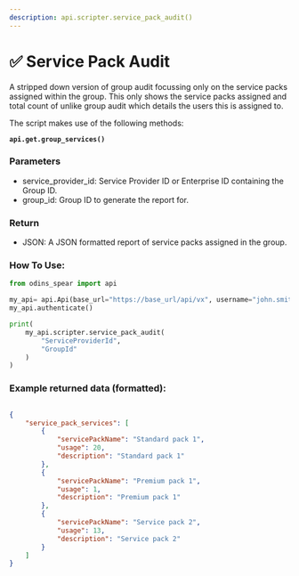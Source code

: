 ```yaml
---
description: api.scripter.service_pack_audit()
---
```


# ✅ Service Pack Audit

A stripped down version of group audit focussing only on the service packs assigned within the group. This only shows the service packs assigned and total count of unlike group audit which details the users this is assigned to.

The script makes use of the following methods:

<pre class="language-python"><code class="lang-python"><strong>api.get.group_services()
</strong></code></pre>

### Parameters&#x20;

* service\_provider\_id: Service Provider ID or Enterprise ID containing the Group ID.
* group\_id: Group ID to generate the report for.

### Return

* JSON: A JSON formatted report of service packs assigned in the group.

### How To Use:

```python
from odins_spear import api

my_api= api.Api(base_url="https://base_url/api/vx", username="john.smith", password="ODIN_INSTANCE_1")
my_api.authenticate()

print(
    my_api.scripter.service_pack_audit(
        "ServiceProviderId",
        "GroupId"
    )
)
```

### Example returned data (formatted):

```json

{
    "service_pack_services": [
        {
            "servicePackName": "Standard pack 1",
            "usage": 20,
            "description": "Standard pack 1"
        },
        {
            "servicePackName": "Premium pack 1",
            "usage": 1,
            "description": "Premium pack 1"
        },
        {
            "servicePackName": "Service pack 2",
            "usage": 13,
            "description": "Service pack 2"
        }
    ]
}
```

